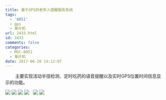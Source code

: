 ```yaml
---
title: 基于GPS的老年人提醒服务系统
tags:
  - '8051'
  - gps
  - 单片机
url: 2433.html
id: 2433
comments: false
categories:
  - MSC-8051
  - 单片机
date: 2017-06-20 14:12:07
---
```


        主要实现活动半径检测、定时吃药的语音提醒以及实时GPS位置时间信息显示的功能。

![](http://oarap.org/wp-content/uploads/2017/06/8051_12864_gps_wt558d_hardware_figure.png) ![](http://oarap.org/wp-content/uploads/2017/06/8051_12864_gps_wt558d_sch_figure.png) ![](http://oarap.org/wp-content/uploads/2017/06/older_notice_system_1.jpg) ![](http://oarap.org/wp-content/uploads/2017/06/older_notice_system_2.png)   ![](http://oarap.org/wp-content/uploads/2017/06/older_notice_system_3.png) ![](http://oarap.org/wp-content/uploads/2017/06/older_notice_system_4.png)